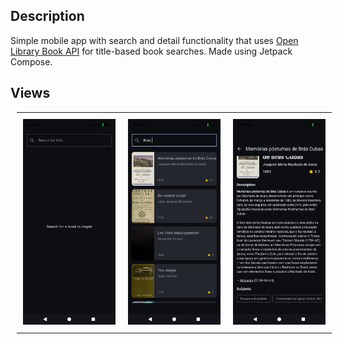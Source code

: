 ## Description
Simple mobile app with search and detail functionality that uses [Open Library Book API](https://openlibrary.org/developers/api) for title-based book searches. Made using Jetpack Compose.

## Views

<div align="center">
  <table style="border-collapse: collapse; margin: 10px;">
    <tr>
      <td style="padding: 10px; text-align: center;">
        <img src="https://github.com/Augustofa/compose-book-app/blob/master/imgs/screen1.jpg" alt="App Screenshot" width="400"/>
      </td>
      <td style="padding: 10px; text-align: center;">
        <img src="https://github.com/Augustofa/compose-book-app/blob/master/imgs/screen2.jpg" alt="App Screenshot" width="400"/>
      </td>
      <td style="padding: 10px; text-align: center;">
        <img src="https://github.com/Augustofa/compose-book-app/blob/master/imgs/screen3.jpg" alt="App Screenshot" width="400"/>
      </td>
    </tr>
  </table>
</div>

